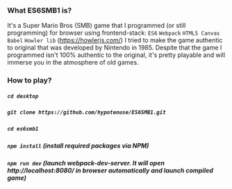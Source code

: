 ### What ES6SMB1 is?
It's a Super Mario Bros (SMB) game that I programmed (or still programming) for browser using frontend-stack:
`ES6` `Webpack` `HTML5 Canvas` `Babel` `Howler lib` (https://howlerjs.com/)
I tried to make the game authentic to original that was developed by Nintendo in 1985. Despite that the game I programmed isn't 100% authentic to the original, it's pretty playable and will immerse you in the atmosphere of old games.

### How to play?
##### `cd desktop`

##### `git clone https://github.com/hypotenuse/ES6SMB1.git`

##### `cd es6smb1`

##### `npm install` (install required packages via NPM)

##### `npm run dev` (launch webpack-dev-server. It will open http://localhost:8080/ in browser automatically and launch compiled game)

